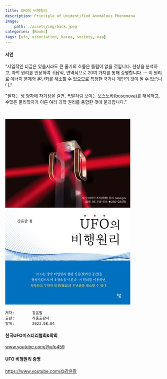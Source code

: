 ```yaml
---
title: UFO의 비행원리
description: Principle of Unidentified Anomalous Phenomena
image:
    path: ./assets/img/back.jpeg
categories: [Books]
tags: [ufo, association, korea, society, uap]
---
```


#### 서언

"지엽적인 티끌은 있을지라도 큰 줄기의 흐름은 틀림이 없을 것입니다. 현상을 분석하고, 과학 원리를 인용하여 귀납적, 연역적으로 20여 가지를 통해 증명합니다. ··· 이 원리로 에너지 문제와 온난화를 해소할 수 있으므로 특정한 국가나 개인의 것이 될 수 없습니다."


"필자는 냉 양자에 자기장을 걸면, 폭발처럼 보이는 <a href="https://en.wikipedia.org/wiki/Bosenova">보스노바(bosenova)</a>를 해석하고, 수많은 물리학자가 이룬 여러 과학 원리를 융합한 것에 불과합니다."

<br>

![ufo](./assets/img/ufo.png)


    저자:        강윤팔
    출판:        하움출판사
    발매:        2023.08.04


#### 한국UFO미스터리협회&학회

<a href="https://www.youtube.com/@ufo459">www.youtube.com/@ufo459</a>


#### UFO 비행원리 증명

<a href="https://www.youtube.com/@%EA%B0%95%EC%9C%A4%ED%8C%94">https://www.youtube.com/@강윤팔</a>



<br>

<br>


<script src="https://giscus.app/client.js"
        data-repo="leseunivers/leseunivers.github.io"
        data-repo-id="R_kgDON1pfcA"
        data-category="General"
        data-category-id="DIC_kwDON1pfcM4Cm-vZ"
        data-mapping="pathname"
        data-strict="0"
        data-reactions-enabled="1"
        data-emit-metadata="0"
        data-input-position="bottom"
        data-theme="preferred_color_scheme"
        data-lang="en"
        crossorigin="anonymous"
        async>
</script>